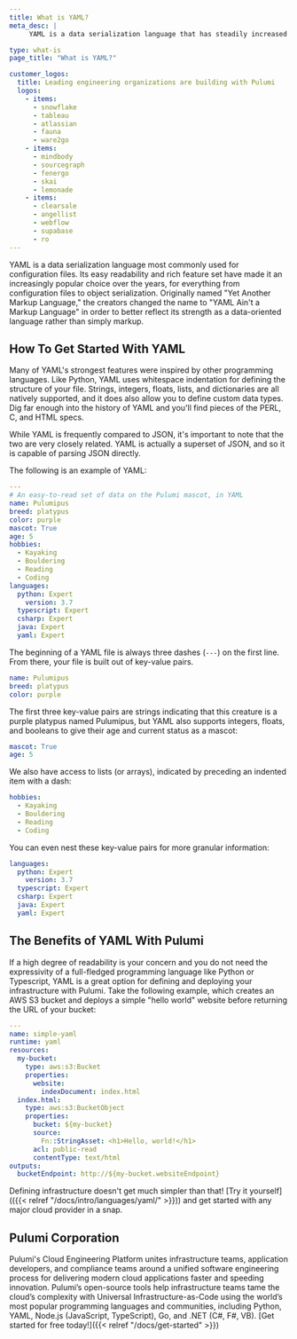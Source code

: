```yaml
---
title: What is YAML?
meta_desc: |
     YAML is a data serialization language that has steadily increased in popularity. Discover how to use YAML with Pulumi today.

type: what-is
page_title: "What is YAML?"

customer_logos:
  title: Leading engineering organizations are building with Pulumi
  logos:
    - items:
      - snowflake
      - tableau
      - atlassian
      - fauna
      - ware2go
    - items:
      - mindbody
      - sourcegraph
      - fenergo
      - skai
      - lemonade
    - items:
      - clearsale
      - angellist
      - webflow
      - supabase
      - ro
---
```


YAML is a data serialization language most commonly used for configuration files. Its easy readability and rich feature set have made it an increasingly popular choice over the years, for everything from configuration files to object serialization. Originally named "Yet Another Markup Language," the creators changed the name to "YAML Ain't a Markup Language" in order to better reflect its strength as a data-oriented language rather than simply markup.

## How To Get Started With YAML

Many of YAML's strongest features were inspired by other programming languages. Like Python, YAML uses whitespace indentation for defining the structure of your file. Strings, integers, floats, lists, and dictionaries are all natively supported, and it does also allow you to define custom data types. Dig far enough into the history of YAML and you'll find pieces of the PERL, C, and HTML specs.

While YAML is frequently compared to JSON, it's important to note that the two are very closely related. YAML is actually a superset of JSON, and so it is capable of parsing JSON directly.

The following is an example of YAML:

```yaml
---
# An easy-to-read set of data on the Pulumi mascot, in YAML
name: Pulumipus
breed: platypus
color: purple
mascot: True
age: 5
hobbies:
  - Kayaking
  - Bouldering
  - Reading
  - Coding
languages:
  python: Expert
    version: 3.7
  typescript: Expert
  csharp: Expert
  java: Expert
  yaml: Expert
```

The beginning of a YAML file is always three dashes (`---`) on the first line. From there, your file is built out of key-value pairs.

```yaml
name: Pulumipus
breed: platypus
color: purple
```

The first three key-value pairs are strings indicating that this creature is a purple platypus named Pulumipus, but YAML also supports integers, floats, and booleans to give their age and current status as a mascot:

```yaml
mascot: True
age: 5
```

We also have access to lists (or arrays), indicated by preceding an indented item with a dash:

```yaml
hobbies:
  - Kayaking
  - Bouldering
  - Reading
  - Coding
```

You can even nest these key-value pairs for more granular information:

```yaml
languages:
  python: Expert
    version: 3.7
  typescript: Expert
  csharp: Expert
  java: Expert
  yaml: Expert
```

## The Benefits of YAML With Pulumi

If a high degree of readability is your concern and you do not need the expressivity of a full-fledged programming language like Python or Typescript, YAML is a great option for defining and deploying your infrastructure with Pulumi. Take the following example, which creates an AWS S3 bucket and deploys a simple "hello world" website before returning the URL of your bucket:

```yaml
---
name: simple-yaml
runtime: yaml
resources:
  my-bucket:
    type: aws:s3:Bucket
    properties:
      website:
        indexDocument: index.html
  index.html:
    type: aws:s3:BucketObject
    properties:
      bucket: ${my-bucket}
      source:
        Fn::StringAsset: <h1>Hello, world!</h1>
      acl: public-read
      contentType: text/html
outputs:
  bucketEndpoint: http://${my-bucket.websiteEndpoint}
```

Defining infrastructure doesn't get much simpler than that! [Try it yourself](({{< relref "/docs/intro/languages/yaml/" >}})) and get started with any major cloud provider in a snap.

## Pulumi Corporation

Pulumi's Cloud Engineering Platform unites infrastructure teams, application developers, and compliance teams around a unified software engineering process for delivering modern cloud applications faster and speeding innovation. Pulumi’s open-source tools help infrastructure teams tame the cloud’s complexity with Universal Infrastructure-as-Code using the world’s most popular programming languages and communities, including Python, YAML, Node.js (JavaScript, TypeScript), Go, and .NET (C#, F#, VB). [Get started for free today!]({{< relref "/docs/get-started" >}})
